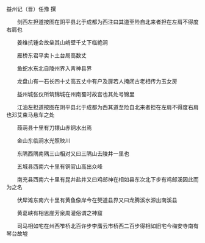 益州记（晋）任豫 撰

　　剑西左担道按图在阴平县北于成都为西注曰其道至险自北来者担在左肩不得度右肩也

　　姜维抗锺会故垒其山峭壁千丈下临絶涧

　　雁桥东君平卖卜土台局高数丈

　　鱼蛇水东北自陵州界入靑神县界

　　龙盘山有一石长四十丈高五丈中有户及扉若人掩闭古老相传为玉女房

　　益州城张仪所筑锦城在州南蜀时故宫也其处号锦里

　　江油左担道按图在阴平县北于成都为西其道至险自北来者担在左肩不得度右肩也邓艾束马悬车之处

　　葭萌县十里有刀镮山赤铜水出焉

　　金山东临涧水光照映川

　　东隅西隅南隅三山相对又曰三隅山去陵井一里也

　　五城县西南六十里有铜官山高出众峰

　　南充县西南六十里有昆井盐井又曰鸡邮神在相如县东次北下步有鸡邮溪因此而为之名

　　伏犀滩东南六十里有黄鱼像岸今在僰道县界又曰龙腾溪水源出南溪县

　　黄葛峡有相思崖芳泉周灌俗谓之神窟

　　司马相如宅在州西笮桥北百许步李膺云市桥西二百步得相如旧宅今梅安寺南有琴台故墟

